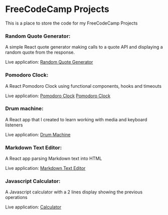# FreeCodeCamp Projects

This is a place to store the code for my FreeCodeCamp Projects

### Random Quote Generator:

A simple React quote generator making calls to a quote API and displaying a random quote from the response.

Live application: <a href="https://quote-genie.netlify.app" target="_blank">Random Quote Generator</a>

### Pomodoro Clock:

A React Pomodoro Clock using functional components, hooks and timeouts

Live application: [Pomodoro Clock](https://pomodoroclock-fcc.netlify.app/)
<a href="https://pomodoroclock-fcc.netlify.app/" target="_blank">Pomodoro Clock</a>

### Drum machine:

A React app that I created to learn working with media and keyboard listeners

Live application: [Drum Machine](https://drummachine-fcc.netlify.app/)

### Markdown Text Editor:

A React app parsing Markdown text into HTML

Live application: [Markdown Text Editor](https://markdown-prevwr.netlify.app/)

### Javascript Calculator:

A Javascript calculator with a 2 lines display showing the previous operations

Live application: [Calculator](https://calculator-js-fcc.netlify.app)
